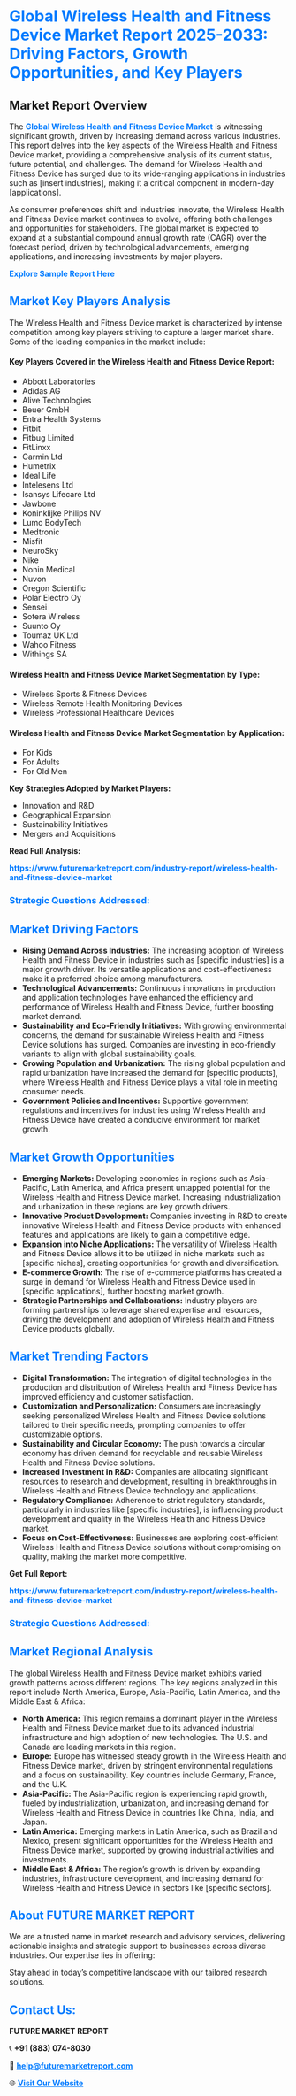 <h1 style="color: #007BFF;">Global Wireless Health and Fitness Device Market Report 2025-2033: Driving Factors, Growth Opportunities, and Key Players</h1>

<section id="overview">
<h2>Market Report Overview</h2>
<p>The <a href="https://www.futuremarketreport.com/industry-report/wireless-health-and-fitness-device-market" style="color: #007BFF; text-decoration: none;"><strong>Global Wireless Health and Fitness Device Market</strong></a> is witnessing significant growth, driven by increasing demand across various industries. This report delves into the key aspects of the Wireless Health and Fitness Device market, providing a comprehensive analysis of its current status, future potential, and challenges. The demand for Wireless Health and Fitness Device has surged due to its wide-ranging applications in industries such as [insert industries], making it a critical component in modern-day [applications].</p>
<p>As consumer preferences shift and industries innovate, the Wireless Health and Fitness Device market continues to evolve, offering both challenges and opportunities for stakeholders. The global market is expected to expand at a substantial compound annual growth rate (CAGR) over the forecast period, driven by technological advancements, emerging applications, and increasing investments by major players.</p>
</section>

<section id="overview">
<p><a href="https://www.futuremarketreport.com/request-sample/reportId=58760" style="color: #007BFF; text-decoration: none;"><strong>Explore Sample Report Here</strong></a></p>
</section>

<section id="key-players">
<h2 style="color: #007BFF;">Market Key Players Analysis</h2>
<p>The Wireless Health and Fitness Device market is characterized by intense competition among key players striving to capture a larger market share. Some of the leading companies in the market include:</p>
<h4>Key Players Covered in the Wireless Health and Fitness Device Report:</h4>
<ul><li>Abbott Laboratories</li><li>Adidas AG</li><li>Alive Technologies</li><li>Beuer GmbH</li><li>Entra Health Systems</li><li>Fitbit</li><li>Fitbug Limited</li><li>FitLinxx</li><li>Garmin Ltd</li><li>Humetrix</li><li>Ideal Life</li><li>Intelesens Ltd</li><li>Isansys Lifecare Ltd</li><li>Jawbone</li><li>Koninklijke Philips NV</li><li>Lumo BodyTech</li><li>Medtronic</li><li>Misfit</li><li>NeuroSky</li><li>Nike</li><li>Nonin Medical</li><li>Nuvon</li><li>Oregon Scientific</li><li>Polar Electro Oy</li><li>Sensei</li><li>Sotera Wireless</li><li>Suunto Oy</li><li>Toumaz UK Ltd</li><li>Wahoo Fitness</li><li>Withings SA</li></ul>
<h4>Wireless Health and Fitness Device Market Segmentation by Type:</h4>
<ul><li>Wireless Sports &amp; Fitness Devices</li><li>Wireless Remote Health Monitoring Devices</li><li>Wireless Professional Healthcare Devices</li></ul>

<h4>Wireless Health and Fitness Device Market Segmentation by Application:</h4>
<ul><li>For Kids</li><li>For Adults</li><li>For Old Men</li></ul>
<p><strong>Key Strategies Adopted by Market Players:</strong></p>
<ul>
<li>Innovation and R&D</li>
<li>Geographical Expansion</li>
<li>Sustainability Initiatives</li>
<li>Mergers and Acquisitions</li>
</ul>
</section>

<section>
<p><strong>Read Full Analysis: </strong></p><a href="https://www.futuremarketreport.com/industry-report/wireless-health-and-fitness-device-market" style="color: #007BFF; text-decoration: none;"><strong>https://www.futuremarketreport.com/industry-report/wireless-health-and-fitness-device-market</strong></a>
<h3 style="color: #007BFF;">Strategic Questions Addressed:</h3>
</section>

<section id="driving-factors">
<h2 style="color: #007BFF;">Market Driving Factors</h2>
<ul>
<li><strong>Rising Demand Across Industries:</strong> The increasing adoption of Wireless Health and Fitness Device in industries such as [specific industries] is a major growth driver. Its versatile applications and cost-effectiveness make it a preferred choice among manufacturers.</li>
<li><strong>Technological Advancements:</strong> Continuous innovations in production and application technologies have enhanced the efficiency and performance of Wireless Health and Fitness Device, further boosting market demand.</li>
<li><strong>Sustainability and Eco-Friendly Initiatives:</strong> With growing environmental concerns, the demand for sustainable Wireless Health and Fitness Device solutions has surged. Companies are investing in eco-friendly variants to align with global sustainability goals.</li>
<li><strong>Growing Population and Urbanization:</strong> The rising global population and rapid urbanization have increased the demand for [specific products], where Wireless Health and Fitness Device plays a vital role in meeting consumer needs.</li>
<li><strong>Government Policies and Incentives:</strong> Supportive government regulations and incentives for industries using Wireless Health and Fitness Device have created a conducive environment for market growth.</li>
</ul>
</section>

<section id="growth-opportunities">
<h2 style="color: #007BFF;">Market Growth Opportunities</h2>
<ul>
<li><strong>Emerging Markets:</strong> Developing economies in regions such as Asia-Pacific, Latin America, and Africa present untapped potential for the Wireless Health and Fitness Device market. Increasing industrialization and urbanization in these regions are key growth drivers.</li>
<li><strong>Innovative Product Development:</strong> Companies investing in R&D to create innovative Wireless Health and Fitness Device products with enhanced features and applications are likely to gain a competitive edge.</li>
<li><strong>Expansion into Niche Applications:</strong> The versatility of Wireless Health and Fitness Device allows it to be utilized in niche markets such as [specific niches], creating opportunities for growth and diversification.</li>
<li><strong>E-commerce Growth:</strong> The rise of e-commerce platforms has created a surge in demand for Wireless Health and Fitness Device used in [specific applications], further boosting market growth.</li>
<li><strong>Strategic Partnerships and Collaborations:</strong> Industry players are forming partnerships to leverage shared expertise and resources, driving the development and adoption of Wireless Health and Fitness Device products globally.</li>
</ul>
</section>

<section id="trending-factors">
<h2 style="color: #007BFF;">Market Trending Factors</h2>
<ul>
<li><strong>Digital Transformation:</strong> The integration of digital technologies in the production and distribution of Wireless Health and Fitness Device has improved efficiency and customer satisfaction.</li>
<li><strong>Customization and Personalization:</strong> Consumers are increasingly seeking personalized Wireless Health and Fitness Device solutions tailored to their specific needs, prompting companies to offer customizable options.</li>
<li><strong>Sustainability and Circular Economy:</strong> The push towards a circular economy has driven demand for recyclable and reusable Wireless Health and Fitness Device solutions.</li>
<li><strong>Increased Investment in R&D:</strong> Companies are allocating significant resources to research and development, resulting in breakthroughs in Wireless Health and Fitness Device technology and applications.</li>
<li><strong>Regulatory Compliance:</strong> Adherence to strict regulatory standards, particularly in industries like [specific industries], is influencing product development and quality in the Wireless Health and Fitness Device market.</li>
<li><strong>Focus on Cost-Effectiveness:</strong> Businesses are exploring cost-efficient Wireless Health and Fitness Device solutions without compromising on quality, making the market more competitive.</li>
</ul>
</section>

<section>
<p><strong>Get Full Report: </strong></p><a href="https://www.futuremarketreport.com/industry-report/wireless-health-and-fitness-device-market" style="color: #007BFF; text-decoration: none;"><strong>https://www.futuremarketreport.com/industry-report/wireless-health-and-fitness-device-market</strong></a>
<h3 style="color: #007BFF;">Strategic Questions Addressed:</h3>
</section>


<section id="regional-analysis">
<h2 style="color: #007BFF;">Market Regional Analysis</h2>
<p>The global Wireless Health and Fitness Device market exhibits varied growth patterns across different regions. The key regions analyzed in this report include North America, Europe, Asia-Pacific, Latin America, and the Middle East & Africa:</p>
<ul>
<li><strong>North America:</strong> This region remains a dominant player in the Wireless Health and Fitness Device market due to its advanced industrial infrastructure and high adoption of new technologies. The U.S. and Canada are leading markets in this region.</li>
<li><strong>Europe:</strong> Europe has witnessed steady growth in the Wireless Health and Fitness Device market, driven by stringent environmental regulations and a focus on sustainability. Key countries include Germany, France, and the U.K.</li>
<li><strong>Asia-Pacific:</strong> The Asia-Pacific region is experiencing rapid growth, fueled by industrialization, urbanization, and increasing demand for Wireless Health and Fitness Device in countries like China, India, and Japan.</li>
<li><strong>Latin America:</strong> Emerging markets in Latin America, such as Brazil and Mexico, present significant opportunities for the Wireless Health and Fitness Device market, supported by growing industrial activities and investments.</li>
<li><strong>Middle East & Africa:</strong> The region’s growth is driven by expanding industries, infrastructure development, and increasing demand for Wireless Health and Fitness Device in sectors like [specific sectors].</li>
</ul>
</section>

<footer>
<h2 style="color: #007BFF;">About FUTURE MARKET REPORT</h2>
<p>We are a trusted name in market research and advisory services, delivering actionable insights and strategic support to businesses across diverse industries. Our expertise lies in offering:</p>

<p>Stay ahead in today’s competitive landscape with our tailored research solutions.</p>

<h2 style="color: #007BFF;">Contact Us:</h2>
<p><strong>FUTURE MARKET REPORT</strong></p>
<p>📞 <strong>+91 (883) 074-8030</strong></p>
<p>📧 <strong><a href="mailto:help@futuremarketreport.com" style="color: #007BFF;">help@futuremarketreport.com</a></strong></p>
<p>🌐 <strong><a href="https://www.futuremarketreport.com/" style="color: #007BFF;">Visit Our Website</a></strong></p>
</footer>